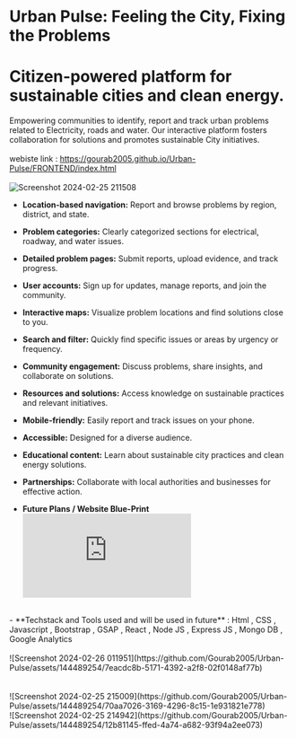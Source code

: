 # Urban Pulse: Feeling the City, Fixing the Problems
# Citizen-powered platform for sustainable cities and clean energy.

Empowering communities to identify, report and track urban problems related to Electricity, roads and water. Our interactive platform fosters collaboration for solutions and promotes sustainable City initiatives.
<br><br>
webiste link : https://gourab2005.github.io/Urban-Pulse/FRONTEND/index.html
<br><br>
![Screenshot 2024-02-25 211508](https://github.com/Gourab2005/Urban-Pulse/assets/144489254/9f1ed5f2-da82-469b-b8be-69295c9b4e85)

- **Location-based navigation:** Report and browse problems by region, district, and state.

- **Problem categories:** Clearly categorized sections for electrical, roadway, and water issues.

- **Detailed problem pages:** Submit reports, upload evidence, and track progress.

- **User accounts:** Sign up for updates, manage reports, and join the community.

- **Interactive maps:** Visualize problem locations and find solutions close to you.

- **Search and filter:** Quickly find specific issues or areas by urgency or frequency.

- **Community engagement:** Discuss problems, share insights, and collaborate on solutions.

- **Resources and solutions:** Access knowledge on sustainable practices and relevant initiatives.

- **Mobile-friendly:** Easily report and track issues on your phone.
  
- **Accessible:** Designed for a diverse audience.

- **Educational content:** Learn about sustainable city practices and clean energy solutions.
  
- **Partnerships:** Collaborate with local authorities and businesses for effective action.
  
- **Future Plans / Website Blue-Print** <br> ![Solution-Challenge-Website-Blueprint.pdf](https://github.com/Gourab2005/Urban-Pulse/files/14397445/Solution-Challenge-Website-Blueprint.pdf)
<br>
- **Techstack and Tools used and will be used in future** : Html , CSS , Javascript , Bootstrap , GSAP , React , Node JS , Express JS , Mongo DB , Google Analytics
<br> <br> ![Screenshot 2024-02-26 011951](https://github.com/Gourab2005/Urban-Pulse/assets/144489254/7eacdc8b-5171-4392-a2f8-02f0148af77b)
<br><br>
<br> ![Screenshot 2024-02-25 215009](https://github.com/Gourab2005/Urban-Pulse/assets/144489254/70aa7026-3169-4296-8c15-1e931821e778)
<br>![Screenshot 2024-02-25 214942](https://github.com/Gourab2005/Urban-Pulse/assets/144489254/12b81145-ffed-4a74-a682-93f94a2ee073)



  

